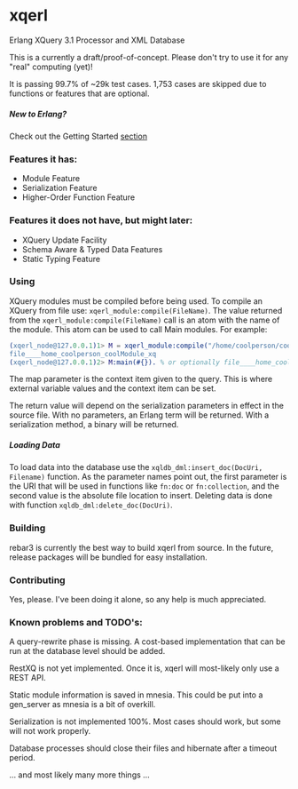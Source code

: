 
# xqerl
Erlang XQuery 3.1 Processor and XML Database

This is a currently a draft/proof-of-concept. Please don't try to use it for any "real" computing (yet)!

It is passing 99.7% of ~29k test cases. 1,753 cases are skipped due to functions or features that are optional.


##### New to Erlang?
   Check out the Getting Started [section](./doc/src/GettingStarted.md)

### Features it has:
* Module Feature
* Serialization Feature
* Higher-Order Function Feature

### Features it does not have, but might later:

* XQuery Update Facility
* Schema Aware & Typed Data Features
* Static Typing Feature

### Using

XQuery modules must be compiled before being used. To compile an XQuery from file use: `xqerl_module:compile(FileName)`.
The value returned from the `xqerl_module:compile(FileName)` call is an atom with the name of the module. This atom can be used to call Main modules. For example:

```erlang
(xqerl_node@127.0.0.1)1> M = xqerl_module:compile("/home/coolperson/coolModule.xq").
file____home_coolperson_coolModule_xq
(xqerl_node@127.0.0.1)2> M:main(#{}). % or optionally file____home_coolperson_coolModule_xq:main(#{}).
```

The map parameter is the context item given to the query. This is where external variable values and the context item can be set.

The return value will depend on the serialization parameters in effect in the source file. With no parameters, an Erlang term will be returned. With a serialization method, a binary will be returned.

##### Loading Data
To load data into the database use the `xqldb_dml:insert_doc(DocUri, Filename)` function. As the parameter names point out, the first parameter is the URI that will be used in functions like `fn:doc` or `fn:collection`, and the second value is the absolute file location to insert.
Deleting data is done with function `xqldb_dml:delete_doc(DocUri)`.

### Building
rebar3 is currently the best way to build xqerl from source. In the future, release packages will be bundled for easy installation.

### Contributing
Yes, please. I've been doing it alone, so any help is much appreciated.


### Known problems and TODO's:

A query-rewrite phase is missing. A cost-based implementation that can be run at the database level should be added. 

RestXQ is not yet implemented. Once it is, xqerl will most-likely only use a REST API. 

Static module information is saved in mnesia. This could be put into a gen_server as mnesia is a bit of overkill.

Serialization is not implemented 100%. Most cases should work, but some will not work properly. 

Database processes should close their files and hibernate after a timeout period.

... and most likely many more things ...

